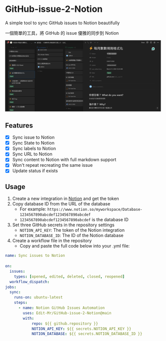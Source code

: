 # GitHub-issue-2-Notion
A simple tool to sync GitHub issues to Notion beautifully

一個簡單的工具，將 GitHub 的 issue 優雅的同步到 Notion

![screenshot](image.png)

## Features

- [x] Sync issue to Notion
- [x] Sync State to Notion
- [x] Sync labels to Notion
- [x] Sync URL to Notion
- [x] Sync content to Notion with full markdown support
- [x] Won't repeat recreating the same issue
- [x] Update status if exists

## Usage

1. Create a new integration in [Notion](https://www.notion.so/my-integrations/) and get the token
2. Copy database ID from the URL of the database
   - For example: `https://www.notion.so/myworkspace/Database-1234567890abcdef1234567890abcdef`
   - `1234567890abcdef1234567890abcdef` is the database ID
1. Set three GitHub secrets in the repository settings
   - `NOTION_API_KEY`: The token of the Notion integration
   - `NOTION_DATABASE_ID`: The ID of the Notion database
2. Create a workflow file in the repository
   - Copy and paste the full code below into your .yml file:

```yaml
name: Sync issues to Notion

on:
  issues:
    types: [opened, edited, deleted, closed, reopened]
  workflow_dispatch:
jobs:
  sync:
    runs-on: ubuntu-latest
    steps:
      - name: Notion GitHub Issues Automation
        uses: Edit-Mr/GitHub-issue-2-Notion@main
        with:
            repo: ${{ github.repository }}
            NOTION_API_KEY: ${{ secrets.NOTION_API_KEY }}
            NOTION_DATABASE: ${{ secrets.NOTION_DATABASE_ID }}
```